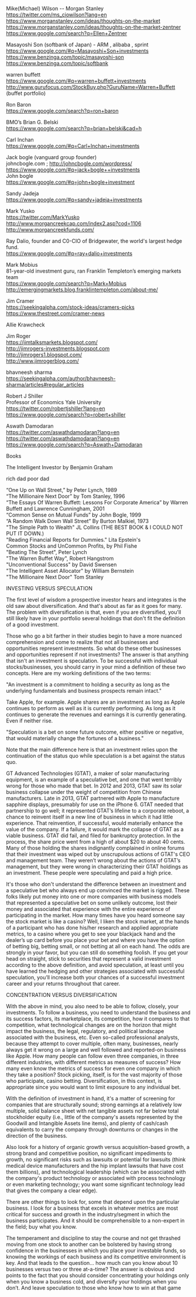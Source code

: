 


Mike(Michael)  Wilson -- Morgan Stanley        
https://twitter.com/ms_ciowilson?lang=en                
https://www.morganstanley.com/ideas/thoughts-on-the-market          
https://www.morganstanley.com/ideas/thoughts-on-the-market-zentner          
    https://www.google.com/search?q=Ellen+Zentner          
          
       
       
Masayoshi Son   (softbank of Japan) -  ARM , alibaba , sprint       
https://www.google.com/#q=Masayoshi+Son+investments       
https://www.benzinga.com/topic/masayoshi-son       
https://www.benzinga.com/topic/softbank       
       
warren buffett       
https://www.google.com/#q=warren+buffett+investments       
http://www.gurufocus.com/StockBuy.php?GuruName=Warren+Buffett  (buffet  portfolio)       
       
       
Ron Baron       
https://www.google.com/search?q=ron+baron        
       
BMO’s Brian G. Belski       
https://www.google.com/search?q=brian+belski&cad=h       
       
Carl Inchan       
https://www.google.com/#q=Carl+Inchan+investments       
       
Jack bogle  (vanguard group founder)       
johncbogle.com   ;  http://johncbogle.com/wordpress/       
https://www.google.com/#q=jack+bogle++investments       
John bogle          
https://www.google.com/#q=john+bogle+investment       
       
Sandy Jadeja       
https://www.google.com/#q=sandy+jadeja+investments       
       
Mark Yusko       
https://twitter.com/MarkYusko       
http://www.morgancreekcap.com/index2.asp?cod=1106       
http://www.morgancreekfunds.com/       
       
       
Ray Dalio, founder and C0-CIO of Bridgewater, the world's largest hedge fund.       
https://www.google.com/#q=ray+dalio+investments       
       
Mark Mobius       
 81-year-old investment guru, ran Franklin Templeton’s emerging markets team       
https://www.google.com/search?q=Mark+Mobius       
http://emergingmarkets.blog.franklintempleton.com/about-me/       
       
       
Jim Cramer       
https://seekingalpha.com/stock-ideas/cramers-picks       
https://www.thestreet.com/cramer-news       
       
       
Allie Krawcheck       
       
       
Jim Roger       
https://jimtalksmarkets.blogspot.com/       
http://jimrogers-investments.blogspot.com       
http://jimrogers1.blogspot.com/       
http://www.jimrogerblog.com/       
       
bhavneesh sharma       
https://seekingalpha.com/author/bhavneesh-sharma/articles#regular_articles       
              
Robert J Shiller            
 Professor of Economics Yale University          
https://twitter.com/robertjshiller?lang=en          
https://www.google.com/search?q=robert+shiller          
        
Aswath Damodaran            
https://twitter.com/aswathdamodaran?lang=en      
https://twitter.com/aswathdamodaran?lang=en          
https://www.google.com/search?q=Aswath+Damodaran          
        
        
        
          


Books        
       
       
The Intelligent Investor by Benjamin Graham       
       
rich dad poor dad       
       
“One Up on Wall Street,” by Peter Lynch, 1989       
“The Millionaire Next Door” by Tom Stanley, 1996       
“The Essays Of Warren Buffett: Lessons For Corporate America” by Warren Buffett and Lawrence         Cunningham, 2001               
“Common Sense on Mutual Funds” by John Bogle, 1999       
“A Random Walk Down Wall Street” By Burton Malkiel, 1973       
 "The Simple Path to Wealth" JL Collins (THE BEST BOOK & I COULD NOT PUT IT DOWN.)       
"Reading Financial Reports for Dummies." Lita Epstein's       
Common Stocks and UnCommon Profits, by Phil Fishe       
"Beating The Street", Peter Lynch       
"The Warren Buffet Way", Robert Hangstrom       
"Unconventional Success" by David Swensen       
"The Intelligent Asset Allocator" by William Bernstein       
 "The Millionaire Next Door" Tom Stanley       
       
       
       
INVESTING VERSUS SPECULATION       
       
The first level of wisdom a prospective investor hears and integrates is the old saw about diversification. And that's about as far as it goes for many.  The problem with diversification is that, even if you are diversified, you'll still likely have in your portfolio several holdings that don't fit the definition of a good investment.       
       
Those who go a bit farther in their studies begin to have a more nuanced comprehension and come to realize that not all businesses and opportunities represent investments. So what do these other businesses and opportunities represent if not investments? The answer is that anything that isn't an investment is speculation.  To be successful with individual stocks/businesses, you should carry in your mind a definition of these two concepts.  Here are my working definitions of the two terms:       
       
"An investment is a commitment to holding a security as long as the underlying fundamentals and business prospects remain intact."       
       
Take Apple, for example. Apple shares are an investment as long as Apple continues to perform as well as it is currently performing. As long as it continues to generate the revenues and earnings it is currently generating.  Even if neither rise.       
       
"Speculation is a bet on some future outcome, either positive or negative, that would materially change the fortunes of a business."       
       
Note that the main difference here is that an investment relies upon the continuation of the status quo while speculation is a bet against the status quo.       
       
GT Advanced Technologies (GTAT), a maker of solar manufacturing equipment, is an example of a speculative bet, and one that went terribly wrong for those who made that bet.  In 2012 and 2013, GTAT saw its solar business collapse under the weight of competition from Chinese manufacturers.  Late in 2013, GTAT partnered with Apple to manufacture sapphire displays, presumably for use on the iPhone 6.  GTAT needed that partnership to go well; it represented GTAT’s lifeline to a corporate reboot, a chance to reinvent itself in a new line of business in which it had little experience.  That reinvention, if successful, would materially enhance the value of the company.  If a failure, it would mark the collapse of GTAT as a viable business.  GTAT did fail, and filed for bankruptcy protection.  In the process, the share price went from a high of about $20 to about 40 cents.  Many of those holding the shares indignantly complained in online forums that their investment was wiped out by unscrupulous actions of GTAT's CEO and management team.  They weren’t wrong about the actions of GTAT’s management, but they were wrong in characterizing their GTAT holdings as an investment.  These people were speculating and paid a high price.       
       
It's those who don't understand the difference between an investment and a speculative bet who always end up convinced the market is rigged. These folks likely put money into one or more companies with business models that represented a speculative bet on some unlikely outcome, lost their money and associated that experience with the entire experience of participating in the market. How many times have you heard someone say the stock market is like a casino? Well, I liken the stock market, at the hands of a participant who has done his/her research and applied appropriate metrics, to a casino where you get to see your blackjack hand and the dealer’s up card before you place your bet and where you have the option of betting big, betting small, or not betting at all on each hand. The odds are strongly in your favor, but you can still do something foolish.  If you get your head on straight, stick to securities that represent a valid investment according to the above definition, and avoid speculation, at least until you have learned the hedging and other strategies associated with successful speculation, you’ll increase both your chances of a successful investment career and your returns throughout that career.       
       
CONCENTRATION VERSUS DIVERSIFICATION       
       
With the above in mind, you also need to be able to follow, closely, your investments. To follow a business, you need to understand the business and its success factors, its marketplace, its competition, how it compares to that competition, what technological changes are on the horizon that might impact the business, the legal, regulatory, and political landscape associated with the business, etc. Even so-called professional analysts, because they attempt to cover multiple, often many, businesses, nearly always get it wrong on a large and well followed and reported-on business like Apple.  How many people can follow even three companies, in three different industries, with different metrics as measures of success? How many even know the metrics of success for even one company in which they take a position? Stock picking, itself, is for the vast majority of those who participate, casino betting. Diversification, in this context, is appropriate since you would want to limit exposure to any individual bet.       
       
With the definition of investment in hand, it's a matter of screening for companies that are structurally sound; strong earnings at a relatively low multiple, solid balance sheet with net tangible assets not far below total stockholder equity (i.e., little of the company's assets represented by the Goodwill and Intangible Assets line items), and plenty of cash/cash equivalents to carry the company through downturns or changes in the direction of the business.       
       
Also look for a history of organic growth versus acquisition-based growth, a strong brand and competitive position, no significant impediments to growth, no significant risks such as lawsuits or potential for lawsuits (think medical device manufacturers and the hip implant lawsuits that have cost them billions), and technological leadership (which can be associated with the company's product technology or associated with process technology or even marketing technology; you want some significant technology lead that gives the company a clear edge).       
       
There are other things to look for, some that depend upon the particular business. I look for a business that excels in whatever metrics are most critical for success and growth in the industry/segment in which the business participates. And it should be comprehensible to a non-expert in the field; buy what you know.       
       
The temperament and discipline to stay the course and not get thrashed moving from one stock to another can be bolstered by having strong confidence in the businesses in which you place your investable funds, so knowing the workings of each business and its competitive environment is key. And that leads to the question... how much can you know about 10 businesses versus two or three at-a-time?  The answer is obvious and points to the fact that you should consider concentrating your holdings only when you know a business cold, and diversify your holdings when you don’t.  And leave speculation to those who know how to win at that game       
